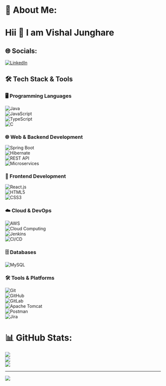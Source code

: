 # 💫 About Me:
# Hii 👋 I am Vishal Junghare


## 🌐 Socials:
[![LinkedIn](https://img.shields.io/badge/LinkedIn-%230077B5.svg?logo=linkedin&logoColor=white)](https://linkedin.com/in/vj-vishal-junghare/) 

## 🛠️ Tech Stack & Tools  

### 🖥️ Programming Languages  
![Java](https://img.shields.io/badge/java-%23ED8B00.svg?style=for-the-badge&logo=openjdk&logoColor=white)  
![JavaScript](https://img.shields.io/badge/javascript-%23323330.svg?style=for-the-badge&logo=javascript&logoColor=%23F7DF1E)  
![TypeScript](https://img.shields.io/badge/typescript-%23007ACC.svg?style=for-the-badge&logo=typescript&logoColor=white)  
![C](https://img.shields.io/badge/c-%2300599C.svg?style=for-the-badge&logo=c&logoColor=white)  

### 🌐 Web & Backend Development  
![Spring Boot](https://img.shields.io/badge/spring%20boot-%236DB33F.svg?style=for-the-badge&logo=springboot&logoColor=white)  
![Hibernate](https://img.shields.io/badge/hibernate-%23008C45.svg?style=for-the-badge&logo=hibernate&logoColor=white)  
![REST API](https://img.shields.io/badge/rest%20api-%23000000.svg?style=for-the-badge&logo=rest&logoColor=white)  
![Microservices](https://img.shields.io/badge/microservices-%230075A8.svg?style=for-the-badge&logo=microservices&logoColor=white)  

### 🎨 Frontend Development  
![React.js](https://img.shields.io/badge/react.js-%2320232a.svg?style=for-the-badge&logo=react&logoColor=%2361DAFB)  
![HTML5](https://img.shields.io/badge/html5-%23E34F26.svg?style=for-the-badge&logo=html5&logoColor=white)  
![CSS3](https://img.shields.io/badge/css3-%231572B6.svg?style=for-the-badge&logo=css3&logoColor=white)  

### ☁️ Cloud & DevOps  
![AWS](https://img.shields.io/badge/AWS-%23FF9900.svg?style=for-the-badge&logo=amazon-aws&logoColor=white)  
![Cloud Computing](https://img.shields.io/badge/cloud%20computing-%230075A8.svg?style=for-the-badge&logo=cloud&logoColor=white)  
![Jenkins](https://img.shields.io/badge/jenkins-%232C5263.svg?style=for-the-badge&logo=jenkins&logoColor=white)  
![CI/CD](https://img.shields.io/badge/CI%2FCD-%23000000.svg?style=for-the-badge&logo=githubactions&logoColor=white)  

### 🗄️ Databases  
![MySQL](https://img.shields.io/badge/mysql-4479A1.svg?style=for-the-badge&logo=mysql&logoColor=white)  

### 🛠️ Tools & Platforms  
![Git](https://img.shields.io/badge/git-%23F05033.svg?style=for-the-badge&logo=git&logoColor=white)  
![GitHub](https://img.shields.io/badge/github-%23121011.svg?style=for-the-badge&logo=github&logoColor=white)  
![GitLab](https://img.shields.io/badge/gitlab-%23181717.svg?style=for-the-badge&logo=gitlab&logoColor=white)  
![Apache Tomcat](https://img.shields.io/badge/apache%20tomcat-%23F8DC75.svg?style=for-the-badge&logo=apache-tomcat&logoColor=black)  
![Postman](https://img.shields.io/badge/Postman-FF6C37?style=for-the-badge&logo=postman&logoColor=white)  
![Jira](https://img.shields.io/badge/jira-%230A0FFF.svg?style=for-the-badge&logo=jira&logoColor=white)  


# 📊 GitHub Stats:
![](https://github-readme-stats.vercel.app/api?username=Vishalvj13&theme=dark&hide_border=false&include_all_commits=true&count_private=true)<br/>
![](https://github-readme-streak-stats.herokuapp.com/?user=Vishalvj13&theme=dark&hide_border=false)<br/>
![](https://github-readme-stats.vercel.app/api/top-langs/?username=Vishalvj13&theme=dark&hide_border=false&include_all_commits=true&count_private=true&layout=compact)

---
[![](https://visitcount.itsvg.in/api?id=Vishalvj13&icon=0&color=0)](https://visitcount.itsvg.in)

<!-- Proudly created with GPRM ( https://gprm.itsvg.in ) -->
